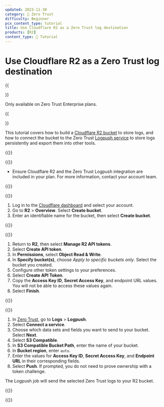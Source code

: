 ```yaml
---
updated: 2023-11-30
category: 🔐 Zero Trust
difficulty: Beginner
pcx_content_type: tutorial
title: Use Cloudflare R2 as a Zero Trust log destination
products: [R2]
content_type: 📝 Tutorial
---
```


# Use Cloudflare R2 as a Zero Trust log destination

{{<Aside type="note">}}

Only available on Zero Trust Enterprise plans.

{{</Aside>}}

This tutorial covers how to build a [Cloudflare R2 bucket](/r2/buckets/) to store logs, and how to connect the bucket to the Zero Trust [Logpush service](/cloudflare-one/insights/logs/logpush/) to store logs persistently and export them into other tools.

{{<tutorial>}}

{{<tutorial-prereqs>}}

- Ensure Cloudflare R2 and the Zero Trust Logpush integration are included in your plan. For more information, contact your account team.

{{</tutorial-prereqs>}}

{{<tutorial-step title="Create a Cloudflare R2 bucket">}}

1. Log in to the [Cloudflare dashboard](https://dash.cloudflare.com/) and select your account.
2. Go to **R2** > **Overview**. Select **Create bucket**.
3. Enter an identifiable name for the bucket, then select **Create bucket**.

{{</tutorial-step>}}

{{<tutorial-step title="Create an R2 API token">}}

1. Return to **R2**, then select **Manage R2 API tokens**.
2. Select **Create API token**.
3. In **Permissions**, select **Object Read & Write**.
4. In **Specify bucket(s)**, choose _Apply to specific buckets only_. Select the bucket you created.
5. Configure other token settings to your preferences.
6. Select **Create API Token**.
7. Copy the **Access Key ID**, **Secret Access Key**, and endpoint URL values. You will not be able to access these values again.
8. Select **Finish**.

{{</tutorial-step>}}

{{<tutorial-step title="Connect a Zero Trust Logpush job">}}

1. In [Zero Trust](https://one.dash.cloudflare.com/), go to **Logs** > **Logpush**.
2. Select **Connect a service**.
3. Choose which data sets and fields you want to send to your bucket. Select **Next**.
4. Select **S3 Compatible**.
5. In **S3 Compatible Bucket Path**, enter the name of your bucket.
6. In **Bucket region**, enter `auto`.
7. Enter the values for **Access Key ID**, **Secret Access Key**, and **Endpoint URL** in their corresponding fields.
8. Select **Push**. If prompted, you do not need to prove ownership with a token challenge.

The Logpush job will send the selected Zero Trust logs to your R2 bucket.

{{</tutorial-step>}}

{{</tutorial>}}
